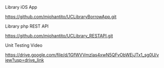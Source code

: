 Library iOS App

https://github.com/mjohantito/UCLibraryBorrowApp.git


Library php REST API

https://github.com/mjohantito/UCLibrary_RESTAPI.git

Unit Testing Video

https://drive.google.com/file/d/1GfWVVmzlas4xwN5QFvObWEjJTx1_sg0U/view?usp=drive_link
